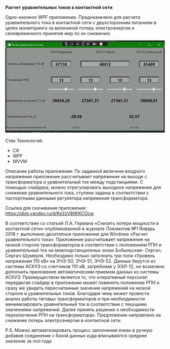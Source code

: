 **Расчет уравнительных токов в контактной сети**

Одно-оконное WPF приложение. Предназначено для расчета уравнительного тока в контактной сети с двухсторонним питанием в целях мониторинга за величиной потерь электроэнергии и своевременного принятия мер по их снижению.

![Иллюстрация к проекту](https://github.com/ZhiyanovAndrey/WpfMVVMsurgeCarentCalculater/blob/master/SurgeCurrentCalculator.jpg)

Стек Технологий:

- C#
- WPF
- MVVM

Описание работы приложения:   По заданной величине входного напряжения приложение рассчитывает напряжение на выходе с трансформатора и уравнительный ток между подстанциями. С помощью слайдера, можно отрегулировать выходное напряжение для снижения  уравнительного тока, ступени заданы в соответствии с паспортными данными регулятора напряжения трансформатора. 

Ссылка для скачивания приложения: https://disk.yandex.ru/d/Ke2zV8IlKKCOcw

В соответствии со статьей Л.А. Германа «Снизить потери
мощности в контактной сети» опубликованной в журнале Локомотив
№1 Январь 2018 г. выполнено десктопное приложение для Windows
«Расчет уравнительного тока». Приложение рассчитывает напряжение
на низкой стороне трансформаторов в соответствии с положением
РПН и уравнительный ток на межподстанционных зонах Бобыльская-
Сергач, Сергач-Шумерля. Необходимо только заполнить три поля
«Уровень напряжения 110 кВ» на ЭЧЭ-50, ЭЧЭ-51, ЭЧЭ-52. Данные берутся
из системы АСКУЭ со счетчиков 110 кВ, затребовав у ЭЭЛ-12, но
возможно дополнить приложение автоматическим приемом данных из
системы АСКУЭ.
Преимуществом является то, что оперативный персонал
передвигая слайдер в приложении может поменять положение РПН и
сразу же увидеть пересчитанные значения напряжений на низкой
стороне и уравнительных токов. Благодаря чему может провести
анализ работы тяговых трансформаторов и при необходимости
минимизировать уравнительный ток в соответствии с текущими
значениями напряжений. Далее принять решение о необходимости
переключения РПН на трансформаторах.
Предложение направлено на снижение потерь электроэнергии в
контактной сети.

P.S. Можно автоматизировать процесс заполнения ячеек в ручную добавив соединение с базой данных куда вписываются среднее значение за пол года


<!--This a WPF application with MVVM with out any button. We need to fill two feelds to see a result (current betwin substations).
**ZhiyanovAndrey/ZhiyanovAndrey** is a ✨ _special_ ✨ repository because its `README.md` (this file) appears on your GitHub profile.


Here are some ideas to get you started:

- 🔭 I’m currently working on ...
- 🌱 I’m currently learning ...
- 👯 I’m looking to collaborate on ...
- 🤔 I’m looking for help with ...
- 💬 Ask me about ...
- 📫 How to reach me: ...
- 😄 Pronouns: ...
- ⚡ Fun fact: ...
 -->
